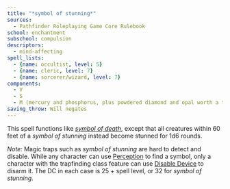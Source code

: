 ```yaml
---
title: "*symbol of stunning*"
sources:
  - Pathfinder Roleplaying Game Core Rulebook
school: enchantment
subschool: compulsion
descriptors:
  - mind-affecting
spell_lists:
  - {name: occultist, level: 5}
  - {name: cleric, level: 7}
  - {name: sorcerer/wizard, level: 7}
components:
  - V
  - S
  - M (mercury and phosphorus, plus powdered diamond and opal worth a total of 5,000 gp)
saving_throw: Will negates
---
```


This spell functions like [*symbol of death*](/spells/symbol-of-death/), except that all creatures within 60 feet of a *symbol of stunning* instead become stunned for 1d6 rounds.

*Note:* Magic traps such as *symbol of stunning* are hard to detect and disable. While any character can use [Perception](/skills/perception/) to find a symbol, only a character with the trapfinding class feature can use [Disable Device](/skills/disable-device/) to disarm it. The DC in each case is 25 + spell level, or 32 for *symbol of stunning*.

